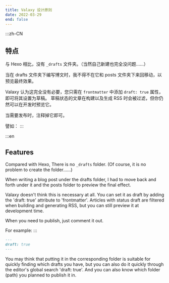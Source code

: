 ```yaml
---
title: Valaxy 设计原则
date: 2022-03-29
end: false
---
```


:::zh-CN
## 特点

与 Hexo 相比，没有 `_drafts` 文件夹。（当然自己新建也完全没问题……）

当在 drafts 文件夹下编写博文时，我不得不在它和 posts 文件夹下来回移动，以预览最终效果。

Valaxy 认为这完全没有必要，您只需在 `frontmatter` 中添加 `draft: true` 属性，即可将其设置为草稿。
草稿状态的文章在构建以及生成 RSS 时会被过滤，但你仍然可以在开发时预览它。

当需要发布时，注释掉它即可。

譬如：
:::

:::en
## Features

Compared with Hexo, There is no `_drafts` folder. (Of course, it is no problem to create the folder……)

When writing a blog post under the drafts folder, I had to move back and forth under it and the posts folder to preview the final effect.

Valaxy doesn't think this is necessary at all. You can set it as draft by adding the 'draft: true' attribute to 'frontmatter'.
Articles with status draft are filtered when building and generating RSS, but you can still preview it at development time.

When you need to publish, just comment it out.

For example:
:::

```markdown
---
draft: true
---
```

You may think that putting it in the corresponding folder is suitable for quickly finding which drafts you have, but you can also do it quickly through the editor's global search 'draft: true'.
And you can also know which folder (path) you planned to publish it in.
